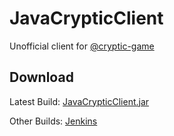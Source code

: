 # JavaCrypticClient
Unofficial client for [@cryptic-game](https://github.com/cryptic-game)

## Download
Latest Build: [JavaCrypticClient.jar](https://jenkins.rubidium.ml/job/JavaCrypticClient/lastSuccessfulBuild/artifact/target/JavaCrypticClient.jar)

Other Builds: [Jenkins](https://jenkins.rubidium.ml/job/JavaCrypticClient)
